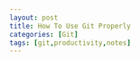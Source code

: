 ```yaml
---
layout: post
title: How To Use Git Properly
categories: [Git]
tags: [git,productivity,notes]
---
```


